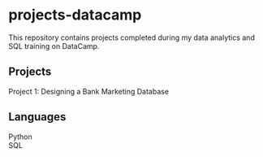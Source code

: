 # projects-datacamp
This repository contains projects completed during my data analytics and SQL training on DataCamp.

## Projects
Project 1: Designing a Bank Marketing Database


## Languages
Python\
SQL
